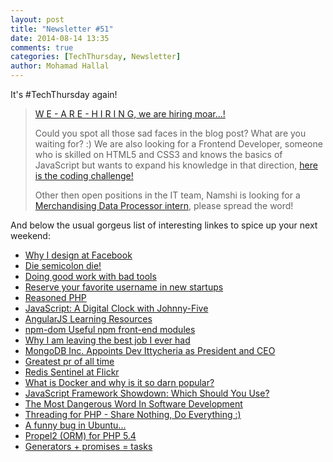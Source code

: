 ```yaml
---
layout: post
title: "Newsletter #51"
date: 2014-08-14 13:35
comments: true
categories: [TechThursday, Newsletter]
author: Mohamad Hallal
---
```


It's #TechThursday again!

<!-- more -->

> [W E - A R E - H I R I N G, we are hiring moar...!](http://tech.namshi.com/blog/2014/08/13/were-hiring-dot-dot-dot-actually-were-hiring-moar/)
>
> Could you spot all those sad faces in the blog post? What are you waiting for? :)
> We are also looking for a Frontend Developer, someone who is skilled on HTML5 and CSS3 and knows the basics of JavaScript but wants to expand his knowledge in that direction, [here is the coding challenge!](https://github.com/namshi/coding-challenges/blob/master/frontend-developer.md)
>
> Other then open positions in the IT team, Namshi is looking for a [Merchandising Data Processor intern](https://www.smartrecruiters.com/Namshi/78541293-merchandising-data-processor-intern), please spread the word!

And below the usual gorgeus list of interesting linkes to spice up your next weekend:


* [Why I design at Facebook](http://buff.ly/Y70Gai)
* [Die semicolon die!](http://federico.galassi.net/2011/05/25/die-semicolon-die/)
* [Doing good work with bad tools](http://buff.ly/1osA6U2)
* [Reserve your favorite username in new startups](http://buff.ly/Vgicql)
* [Reasoned PHP](http://buff.ly/1kRHhEO)
* [JavaScript: A Digital Clock with Johnny-Five](http://bocoup.com/weblog/javascript-arduino-digital-clock-johnny-five/)
* [AngularJS Learning Resources](https://github.com/jmcunningham/AngularJS-Learning)
* [npm-dom Useful npm front-end modules](https://t.co/FL1XdRK4kY)
* [Why I am leaving the best job I ever had](http://buff.ly/1nyEJFV)
* [MongoDB Inc. Appoints Dev Ittycheria as President and CEO](http://buff.ly/1u4WIfx)
* [Greatest pr of all time](http://buff.ly/1vjF3Cn)
* [Redis Sentinel at Flickr](http://buff.ly/1sDJhB5)
* [What is Docker and why is it so darn popular?](http://www.zdnet.com/what-is-docker-and-why-is-it-so-darn-popular-7000032269/)
* [JavaScript Framework Showdown: Which Should You Use?](http://codecondo.com/javascript-framework-showdown-use/)
* [The Most Dangerous Word In Software Development](http://alistapart.com/blog/post/the-most-dangerous-word-in-software-development)
* [Threading for PHP - Share Nothing, Do Everything :)](https://github.com/krakjoe/pthreads)
* [A funny bug in Ubuntu...](https://bugs.launchpad.net/ubuntu/+source/cupsys/+bug/255161/comments/28)
* [Propel2 (ORM) for PHP 5.4](https://github.com/propelorm/Propel2)
* [Generators + promises = tasks](http://taskjs.org/)